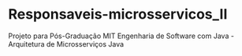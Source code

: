 # Responsaveis-microsservicos_II
Projeto para Pós-Graduação MIT Engenharia de Software com Java - Arquitetura de Microsserviços Java
